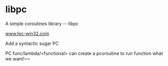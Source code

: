 # libpc
A simple coroutines library -- libpc

www.lpc-win32.com

Add a syntactic sugar PC

PC func/lambda/\<functional\> can create a pcoroutine to run function what we want!~~
